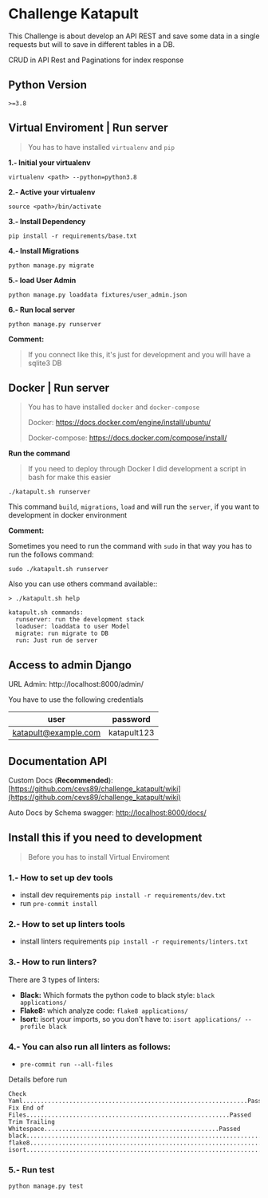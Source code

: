 # Challenge Katapult
This Challenge is about develop an API REST and save some data in a single requests but will to save in different tables in a DB.

CRUD in API Rest and Paginations for index response


## Python Version
`>=3.8`


## Virtual Enviroment | Run server
> You has to have installed  `virtualenv` and `pip`

**1.- Initial your virtualenv**

`virtualenv <path> --python=python3.8`

**2.- Active your virtualenv**

`source <path>/bin/activate`

**3.- Install Dependency**

`pip install -r requirements/base.txt`


**4.- Install Migrations**

`python manage.py migrate`

**5.- load User Admin**

`python manage.py loaddata fixtures/user_admin.json`


**6.- Run local server**

`python manage.py runserver`

**Comment:**

> If you connect like this, it's just for development and you will have a sqlite3 DB


## Docker | Run server
> You has to have installed  `docker` and `docker-compose`
>
> Docker: https://docs.docker.com/engine/install/ubuntu/
>
> Docker-compose: https://docs.docker.com/compose/install/


**Run the command**

>If you need to deploy through Docker I did development a script in bash for make this easier

`./katapult.sh runserver`

This command `build`, `migrations`, `load` and will run the `server`, if you want to development
in docker environment

**Comment:**

Sometimes you need to run the command with `sudo` in that way you has to run the follows command:

`sudo ./katapult.sh runserver`

Also you can use others command available::

```
> ./katapult.sh help

katapult.sh commands:
  runserver: run the development stack
  loaduser: loaddata to user Model
  migrate: run migrate to DB
  run: Just run de server

```


## Access to admin Django

URL Admin: http://localhost:8000/admin/


You have to use the following credentials

| user                  | password      |
| ----------------------| --------------|
| katapult@example.com  | katapult123   |


## Documentation API

Custom Docs (**Recommended**): [https://github.com/cevs89/challenge_katapult/wiki](https://github.com/cevs89/challenge_katapult/wiki)

Auto Docs by Schema swagger: [http://localhost:8000/docs/](http://localhost:8000/docs/)


## Install this if you need to development
> Before you has to install Virtual Enviroment

### 1.- How to set up dev tools
* install dev requirements  `pip install -r requirements/dev.txt`
* run  `pre-commit install`

### 2.- How to set up linters tools
* install linters requirements  `pip install -r requirements/linters.txt`

### 3.- How to run linters?
There are 3 types of linters:
* **Black:** Which formats the python code to black style: `black applications/`
* **Flake8:** which analyze code: `flake8 applications/`
* **Isort:** isort your imports, so you don't have to: `isort applications/ --profile black`

### 4.- You can also run all linters as follows:

* `pre-commit run --all-files`

Details before run

```
Check Yaml...............................................................Passed
Fix End of Files.........................................................Passed
Trim Trailing Whitespace.................................................Passed
black....................................................................Passed
flake8...................................................................Passed
isort....................................................................Passed

```

### 5.- Run test

`python manage.py test`
